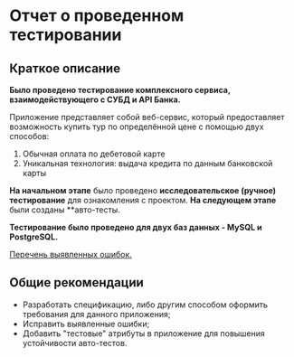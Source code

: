 # Отчет о проведенном тестировании
## Краткое описание
**Было проведено тестирование комплексного сервиса, взаимодействующего с СУБД и API Банка.**

Приложение представляет собой веб-сервис, который предоставляет возможность купить тур по определённой цене с помощью двух способов:
1. Обычная оплата по дебетовой карте
1. Уникальная технология: выдача кредита по данным банковской карты

**На начальном этапе** было проведено **исследовательское (ручное) тестирование** для ознакомления с проектом.
**На следующем этапе** были созданы **авто-тесты.

**Тестирование было проведено для двух баз данных - MySQL и PostgreSQL.**


[Перечень выявленных ошибок.](https://github.com/IlyaMahnach/DiplomWork/issues)


## Общие рекомендации
- Разработать спецификацию, либо другим способом оформить требования для данного приложения;
- Исправить выявленные ошибки;
- Добавить "тестовые" атрибуты в приложение для повышения устойчивости авто-тестов.
